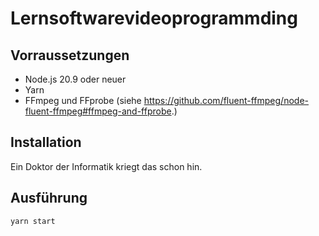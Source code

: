 # Lernsoftwarevideoprogrammding

## Vorraussetzungen

- Node.js 20.9 oder neuer
- Yarn
- FFmpeg und FFprobe (siehe https://github.com/fluent-ffmpeg/node-fluent-ffmpeg#ffmpeg-and-ffprobe.)

## Installation

Ein Doktor der Informatik kriegt das schon hin.

## Ausführung

```bash
yarn start
```

